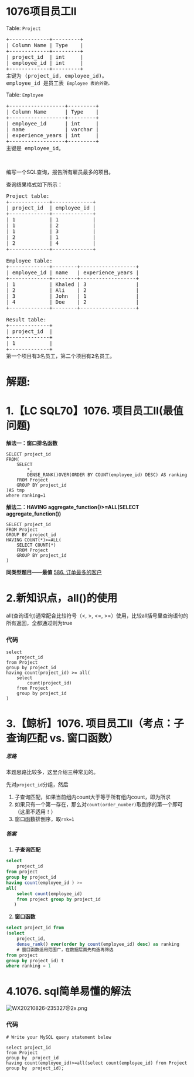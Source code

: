 # 1076项目员工II
<p>Table:&nbsp;<code>Project</code></p>

<pre>+-------------+---------+
| Column Name | Type    |
+-------------+---------+
| project_id  | int     |
| employee_id | int     |
+-------------+---------+
主键为 (project_id, employee_id)。
employee_id 是员工表 <code>Employee 表的外键。</code>
</pre>

<p>Table:&nbsp;<code>Employee</code></p>

<pre>+------------------+---------+
| Column Name      | Type    |
+------------------+---------+
| employee_id      | int     |
| name             | varchar |
| experience_years | int     |
+------------------+---------+
主键是 employee_id。</pre>

<p>&nbsp;</p>

<p>编写一个SQL查询，报告所有雇员最多的项目。</p>

<p>查询结果格式如下所示：</p>

<pre>Project table:
+-------------+-------------+
| project_id  | employee_id |
+-------------+-------------+
| 1           | 1           |
| 1           | 2           |
| 1           | 3           |
| 2           | 1           |
| 2           | 4           |
+-------------+-------------+

Employee table:
+-------------+--------+------------------+
| employee_id | name   | experience_years |
+-------------+--------+------------------+
| 1           | Khaled | 3                |
| 2           | Ali    | 2                |
| 3           | John   | 1                |
| 4           | Doe    | 2                |
+-------------+--------+------------------+

Result table:
+-------------+
| project_id  |
+-------------+
| 1           |
+-------------+
第一个项目有3名员工，第二个项目有2名员工。</pre>
































# 解题:
# 1.【LC SQL70】1076. 项目员工II(最值问题)

**解法一：窗口排名函数**
```
SELECT project_id
FROM(
    SELECT 
        *,
        DENSE_RANK()OVER(ORDER BY COUNT(employee_id) DESC) AS ranking
    FROM Project
    GROUP BY project_id
)AS tmp
where ranking=1
```

**解法二：HAVING aggregate_function()>=ALL(SELECT aggregate_function())**
```
SELECT project_id
FROM Project
GROUP BY project_id
HAVING COUNT(*)>=ALL(
    SELECT COUNT(*)
    FROM Project
    GROUP BY project_id
)

```

**同类型题目——最值**
[586. 订单最多的客户](https://leetcode.cn/problems/customer-placing-the-largest-number-of-orders/)
# 2.新知识点，all()的使用
all(查询语句)通常配合比较符号（<, >, <=, >=）使用，比较all括号里查询语句的所有返回，全都通过则为true

### 代码

```mysql
select
    project_id
from Project 
group by project_id
having count(project_id) >= all(
    select 
        count(project_id) 
    from Project 
    group by project_id  
)
```
# 3.【鲸析】1076. 项目员工II（考点：子查询匹配 vs. 窗口函数）
##### 思路

本题思路比较多，这里介绍三种常见的。

先对`project_id`分组，然后

1. 子查询匹配，如果当前组内count大于等于所有组内count，即为所求
2. 如果只有一个第一存在，那么对`count(order_number)`取倒序的第一个即可（这里不适用！）
3. 窗口函数排倒序，取`rnk=1`

##### 答案

1. **子查询匹配**

```sql
select
    project_id  
from project
group by project_id
having count(employee_id ) >= 
all(
    select count(employee_id) 
    from project group by project_id  
   )
```

2. **窗口函数**

```sql
select project_id from
(select 
    project_id, 
    dense_rank() over(order by count(employee_id) desc) as ranking
 	# 窗口函数适用范围广，在数据层面先构造再筛选
from project
group by project_id) t
where ranking = 1
```


# 4.1076. sql简单易懂的解法
![WX20210826-235327@2x.png](https://pic.leetcode-cn.com/1629993244-VJyqTU-WX20210826-235327@2x.png)


### 代码

```mysql
# Write your MySQL query statement below

select project_id
from Project
group by  project_id
having count(employee_id)>=all(select count(employee_id) from Project group by  project_id);
```
